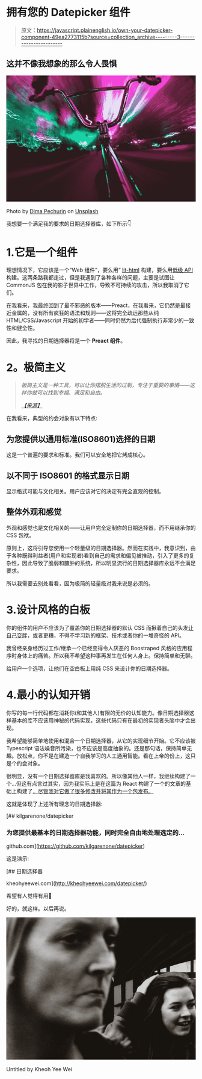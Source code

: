 # 拥有您的 Datepicker 组件

> 原文：<https://javascript.plainenglish.io/own-your-datepicker-component-49ea2773115b?source=collection_archive---------3----------------------->

## 这并不像我想象的那么令人畏惧

![](img/7314b8abd9441d24132dcbc80eada3e1.png)

Photo by [Dima Pechurin](https://unsplash.com/@pechka?utm_source=medium&utm_medium=referral) on [Unsplash](https://unsplash.com?utm_source=medium&utm_medium=referral)

我想要一个满足我的要求的日期选择器库，如下所示👇

# 1.**它是一个组件**

理想情况下，它应该是一个“Web 组件”，要么用“ [lit-html](https://lit-html.polymer-project.org/) 构建，要么用[低级 API](https://developer.mozilla.org/en-US/docs/Web/Web_Components) 构建。这两条路我都走过，但是我遇到了各种各样的问题，主要是试图让 CommonJS 包在我的影子世界中工作，导致不可持续的攻击，所以我取消了它们。

在我看来，我最终回到了最不邪恶的版本——Preact，在我看来，它仍然是最接近金属的，没有所有疯狂的语法和规则——这将完全疏远那些从纯 HTML/CSS/Javascript 开始的初学者——同时仍然为后代强制执行非常少的一致性和健全性。

因此，我寻找的日期选择器将是一个 **Preact 组件**。

# **2。极简主义**

> *极简主义是一种工具，可以让你摆脱生活的过剩，专注于重要的事情——这样你就可以找到幸福、满足和自由。*
> 
> [*【来源】*](https://www.theminimalists.com/minimalism/)

在我看来，典型的约会对象有以下特点:

## 为您提供以通用标准(ISO8601)选择的日期

这是一个普遍的要求和标准。我们可以安全地把它烤成核心。

## 以不同于 ISO8601 的格式显示日期

显示格式可能与文化相关。用户应该对它的决定有完全直观的控制。

## 整体外观和感觉

外观和感觉也是文化相关的——让用户完全定制你的日期选择器，而不用继承你的 CSS 包袱。

原则上，这将引导您使用一个轻量级的日期选择器。然而在实践中，我意识到，由于各种既得利益者(用户和实现者)看到自己的需求和偏见被推动，引入了更多的复杂性，因此导致了脆弱和臃肿的系统，所以明显流行的日期选择器库永远不会满足要求。

所以我需要去别处看看，因为极简的轻量级对我来说是必须的。

# 3.设计风格的白板

你的组件的用户不应该为了覆盖你的日期选择器的默认 CSS 而揪着自己的头发[让自己变胖](http://seriouspony.com/blog/2013/7/24/your-app-makes-me-fat)，或者更糟，不得不学习新的框架、技术或者你的一堆奇怪的 API。

我曾经亲身经历过工作/继承一个已经变得令人厌恶的 Boostraped 风格的应用程序时身体上的痛苦。所以我不希望这种事再发生在任何人身上。保持简单和无聊。

给用户一个选项，让他们在空白板上用纯 CSS 来设计你的日期选择器。

# 4.最小的认知开销

你写的每一行代码都在消耗你(和其他人)有限的无价的认知能力。像日期选择器这样基本的库不应该用神秘的代码实现，这些代码只有在最初的实现者头脑中才会出现。

我希望能够简单地使用和混合一个日期选择器，从它的实现细节开始。它不应该被 Typescript 语法噪音所污染，也不应该是高度抽象的。还是那句话，保持简单无趣。放松点，你不是在建造一个自我学习的人工通用智能。看在上帝的份上，这只是个约会对象。

很明显，没有一个日期选择器库是我喜欢的。所以像其他人一样，我继续构建了一个…但这有点言过其实，因为我实际上是在这篇为 React 构建了一个的文章的基础上构建了[，尽管我对它做了很多修改并将其作为一个包发布。](https://blog.logrocket.com/react-datepicker-217b4aa840da/)

这就是体现了上述所有理念的日期选择器:

[](https://github.com/kilgarenone/datepicker) [## kilgarenone/datepicker

### 为您提供最基本的日期选择器功能，同时完全自由地处理选定的…

github.com](https://github.com/kilgarenone/datepicker) 

这是演示:

 [## 日期选择器

kheohyeewei.com](http://kheohyeewei.com/datepicker/) 

希望有人觉得有用🙏

好的，就这样。以后再说。

![](img/f19baa3d22a0587a1833299425fe21a6.png)

Untitled by Kheoh Yee Wei